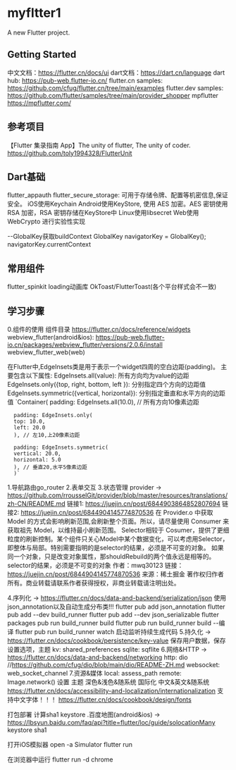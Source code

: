 # myfltter1

A new Flutter project.

## Getting Started
中文文档：https://flutter.cn/docs/ui
dart文档：https://dart.cn/language
dart hub: https://pub-web.flutter-io.cn/
flutter.cn samples: https://github.com/cfug/flutter.cn/tree/main/examples
flutter.dev samples: https://github.com/flutter/samples/tree/main/provider_shopper
mpflutter https://mpflutter.com/


## 参考项目
【Flutter 集录指南 App】The unity of flutter, The unity of coder.
https://github.com/toly1994328/FlutterUnit


## Dart基础
 flutter_appauth
 flutter_secure_storage: 可用于存储令牌、配置等机密信息,保证安全。
      iOS使用Keychain
      Android使用KeyStore, 使用 AES 加密。AES 密钥使用 RSA 加密，RSA 密钥存储在KeyStore中
      Linux使用libsecret
      Web使用 WebCrypto 进行实验性实现

--GlobalKey获取buildContext
GlobalKey<NavigatorState> navigatorKey = GlobalKey<NavigatorState>();
navigatorKey.currentContext

## 常用组件
flutter_spinkit loading动画库
OkToast/FlutterToast(各个平台样式会不一致)

## 学习步骤
0.组件的使用
  组件目录 https://flutter.cn/docs/reference/widgets
  webview_flutter(android&ios): https://pub-web.flutter-io.cn/packages/webview_flutter/versions/2.0.6/install
  webview_flutter_web(web)
  
  在Flutter中,EdgeInsets类是用于表示一个widget四周的空白边距(padding)。
  主要包含以下属性:
      EdgeInsets.all(value): 所有方向均为value的边距
      EdgeInsets.only({top, right, bottom, left }): 分别指定四个方向的边距值
      EdgeInsets.symmetric({vertical, horizontal}): 分别指定垂直和水平方向的边距值
  `Container(
      padding: EdgeInsets.all(10.0), // 所有方向10像素边距

      padding: EdgeInsets.only(
      top: 10.0, 
      left: 20.0  
      ), // 左10,上20像素边距

      padding: EdgeInsets.symmetric(
      vertical: 20.0,
      horizontal: 5.0
      ), // 垂直20,水平5像素边距 
      )`
1.导航路由go_router
2.表单交互
3.状态管理
  provider -> https://github.com/rrousselGit/provider/blob/master/resources/translations/zh-CN/README.md
  链接1: https://juejin.cn/post/6844903864852807694
  链接2: https://juejin.cn/post/6844904145774870536
  在 Provider.o 中获取 Model 的方式会影响刷新范围,会刷新整个页面。所以，请尽量使用 Consumer 来获取祖先 Model，以维持最小刷新范围。
  Selector相较于 Cosumer，提供了更细粒度的刷新控制。某个组件只关心Model中某个数据变化，可以考虑用Selector，即整体与局部。特别需要指明的是selector的结果，必须是不可变的对象。 如果同一个对象，只是改变对象属性，那shouldRebuild的两个值永远是相等的。selector的结果，必须是不可变的对象
      作者：mwq30123
      链接：https://juejin.cn/post/6844904145774870536
      来源：稀土掘金
      著作权归作者所有。商业转载请联系作者获得授权，非商业转载请注明出处。

4.序列化 -> https://flutter.cn/docs/data-and-backend/serialization/json
      使用json_annotation以及自动生成分布类!!!
      flutter pub add json_annotation
      flutter pub add --dev build_runner
      flutter pub add --dev json_serializable
      flutter packages pub run build_runner build
      flutter pub run build_runner build --编译
      flutter pub run build_runner watch 启动监听持续生成代码
5.持久化 -> https://flutter.cn/docs/cookbook/persistence/key-value
      保存用户数据，保存设置选项，主题
      kv: shared_preferences
      sqlite: sqflite 
6.网络&HTTP -> https://flutter.cn/docs/data-and-backend/networking
      http: dio //https://github.com/cfug/dio/blob/main/dio/README-ZH.md
      websocket: web_socket_channel
7.资源&媒体
      local: assess_path
      remote: Image.network()
设置
  主题 深色&浅色&随系统
  国际化 中文&英文&随系统 https://flutter.cn/docs/accessibility-and-localization/internationalization
  支持中文字体！！！ https://flutter.cn/docs/cookbook/design/fonts

打包部署
   计算sha1
   keystore
.百度地图(android&ios) -> https://lbsyun.baidu.com/faq/api?title=flutter/loc/guide/solocationMany
  keystore
  sha1

打开iOS模拟器
open -a Simulator
flutter run

在浏览器中运行
flutter run -d chrome